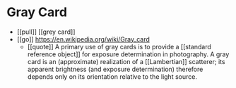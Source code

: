 # Gray Card

- [[pull]] [[grey card]]
- [[go]] https://en.wikipedia.org/wiki/Gray_card
  - [[quote]] A primary use of gray cards is to provide a [[standard reference object]] for exposure determination in photography. A gray card is an (approximate) realization of a [[Lambertian]] scatterer; its apparent brightness (and exposure determination) therefore depends only on its orientation relative to the light source. 



